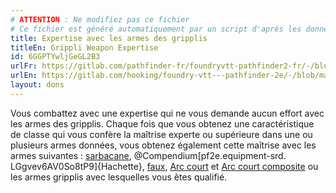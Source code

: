 ```yaml
---
# ATTENTION : Ne modifiez pas ce fichier
# Ce fichier est généré automatiquement par un script d'après les données du module Foundry VTT officiel et de sa traduction
title: Expertise avec les armes des gripplis
titleEn: Grippli Weapon Expertise
id: 6GGPTYwljGeGL2B3
urlFr: https://gitlab.com/pathfinder-fr/foundryvtt-pathfinder2-fr/-/blob/master/data/feats/6GGPTYwljGeGL2B3.htm
urlEn: https://gitlab.com/hooking/foundry-vtt---pathfinder-2e/-/blob/master/packs/data/feats.db/grippli-weapon-expertise.json
layout: dons
---
```

Vous combattez avec une expertise qui ne vous demande aucun effort avec les armes des gripplis. Chaque fois que vous obtenez une caractéristique de classe qui vous confère la maîtrise experte ou supérieure dans une ou plusieurs armes données, vous obtenez également cette maîtrise avec les armes suivantes : [sarbacane](../équipements/sarbacane.html), @Compendium[pf2e.equipment-srd. LGgvev6AV0So8tP9]{Hachette}, [faux](../équipements/faux.html), [Arc court](../équipements/arc-court.html) et [Arc court composite](../équipements/arc-court-composite.html) ou les armes gripplis avec lesquelles vous êtes qualifié.
